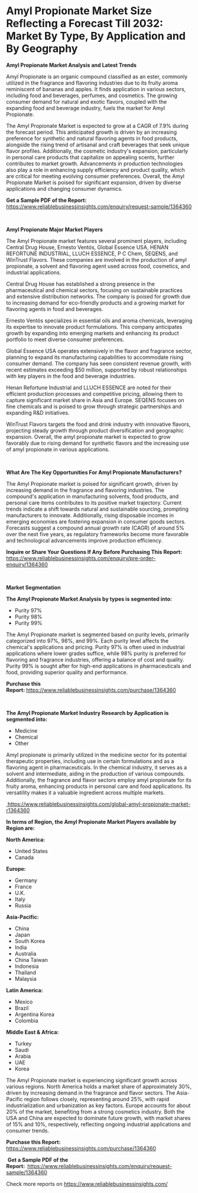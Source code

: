 <p><h1>Amyl Propionate Market Size Reflecting a Forecast Till 2032: Market By Type, By Application and By Geography</h1></p><p><strong>Amyl Propionate Market Analysis and Latest Trends</strong></p>
<p><p>Amyl Propionate is an organic compound classified as an ester, commonly utilized in the fragrance and flavoring industries due to its fruity aroma reminiscent of bananas and apples. It finds application in various sectors, including food and beverages, perfumes, and cosmetics. The growing consumer demand for natural and exotic flavors, coupled with the expanding food and beverage industry, fuels the market for Amyl Propionate.</p><p>The Amyl Propionate Market is expected to grow at a CAGR of 7.9% during the forecast period. This anticipated growth is driven by an increasing preference for synthetic and natural flavoring agents in food products, alongside the rising trend of artisanal and craft beverages that seek unique flavor profiles. Additionally, the cosmetic industry's expansion, particularly in personal care products that capitalize on appealing scents, further contributes to market growth. Advancements in production technologies also play a role in enhancing supply efficiency and product quality, which are critical for meeting evolving consumer preferences. Overall, the Amyl Propionate Market is poised for significant expansion, driven by diverse applications and changing consumer dynamics.</p></p>
<p><strong>Get a Sample PDF of the Report:&nbsp;</strong> <a href="https://www.reliablebusinessinsights.com/enquiry/request-sample/1364360?utm_campaign=2820&utm_medium=2&utm_source=Github&utm_content=ia&utm_term=01042025&utm_id=amyl-propionate">https://www.reliablebusinessinsights.com/enquiry/request-sample/1364360</a></p>
<p>&nbsp;</p>
<p><strong>Amyl Propionate Major Market Players</strong></p>
<p><p>The Amyl Propionate market features several prominent players, including Central Drug House, Ernesto Ventós, Global Essence USA, HENAN REFORTUNE INDUSTRIAL, LLUCH ESSENCE, P C Chem, SEQENS, and WinTrust Flavors. These companies are involved in the production of amyl propionate, a solvent and flavoring agent used across food, cosmetics, and industrial applications.</p><p>Central Drug House has established a strong presence in the pharmaceutical and chemical sectors, focusing on sustainable practices and extensive distribution networks. The company is poised for growth due to increasing demand for eco-friendly products and a growing market for flavoring agents in food and beverages.</p><p>Ernesto Ventós specializes in essential oils and aroma chemicals, leveraging its expertise to innovate product formulations. This company anticipates growth by expanding into emerging markets and enhancing its product portfolio to meet diverse consumer preferences.</p><p>Global Essence USA operates extensively in the flavor and fragrance sector, planning to expand its manufacturing capabilities to accommodate rising consumer demand. The company has seen consistent revenue growth, with recent estimates exceeding $50 million, supported by robust relationships with key players in the food and beverage industries.</p><p>Henan Refortune Industrial and LLUCH ESSENCE are noted for their efficient production processes and competitive pricing, allowing them to capture significant market share in Asia and Europe. SEQENS focuses on fine chemicals and is poised to grow through strategic partnerships and expanding R&D initiatives.</p><p>WinTrust Flavors targets the food and drink industry with innovative flavors, projecting steady growth through product diversification and geographic expansion. Overall, the amyl propionate market is expected to grow favorably due to rising demand for synthetic flavors and the increasing use of amyl propionate in various applications.</p></p>
<p>&nbsp;</p>
<p><strong>What Are The Key Opportunities For Amyl Propionate Manufacturers?</strong></p>
<p><p>The Amyl Propionate market is poised for significant growth, driven by increasing demand in the fragrance and flavoring industries. The compound's application in manufacturing solvents, food products, and personal care items contributes to its positive market trajectory. Current trends indicate a shift towards natural and sustainable sourcing, prompting manufacturers to innovate. Additionally, rising disposable incomes in emerging economies are fostering expansion in consumer goods sectors. Forecasts suggest a compound annual growth rate (CAGR) of around 5% over the next five years, as regulatory frameworks become more favorable and technological advancements improve production efficiency.</p></p>
<p><strong>Inquire or Share Your Questions If Any Before Purchasing This Report:</strong> <a href="https://www.reliablebusinessinsights.com/enquiry/pre-order-enquiry/1364360?utm_campaign=2820&utm_medium=2&utm_source=Github&utm_content=ia&utm_term=01042025&utm_id=amyl-propionate">https://www.reliablebusinessinsights.com/enquiry/pre-order-enquiry/1364360</a></p>
<p>&nbsp;</p>
<p><strong>Market Segmentation</strong></p>
<p><strong>The Amyl Propionate Market Analysis by types is segmented into:</strong></p>
<p><ul><li>Purity 97%</li><li>Purity 98%</li><li>Purity 99%</li></ul></p>
<p><p>The Amyl Propionate market is segmented based on purity levels, primarily categorized into 97%, 98%, and 99%. Each purity level affects the chemical's applications and pricing. Purity 97% is often used in industrial applications where lower grades suffice, while 98% purity is preferred for flavoring and fragrance industries, offering a balance of cost and quality. Purity 99% is sought after for high-end applications in pharmaceuticals and food, providing superior quality and performance.</p></p>
<p><strong>Purchase this Report:&nbsp;</strong><a href="https://www.reliablebusinessinsights.com/purchase/1364360?utm_campaign=2820&utm_medium=2&utm_source=Github&utm_content=ia&utm_term=01042025&utm_id=amyl-propionate">https://www.reliablebusinessinsights.com/purchase/1364360</a></p>
<p>&nbsp;</p>
<p><strong>The Amyl Propionate Market Industry Research by Application is segmented into:</strong></p>
<p><ul><li>Medicine</li><li>Chemical</li><li>Other</li></ul></p>
<p><p>Amyl propionate is primarily utilized in the medicine sector for its potential therapeutic properties, including use in certain formulations and as a flavoring agent in pharmaceuticals. In the chemical industry, it serves as a solvent and intermediate, aiding in the production of various compounds. Additionally, the fragrance and flavor sectors employ amyl propionate for its fruity aroma, enhancing products in personal care and food applications. Its versatility makes it a valuable ingredient across multiple markets.</p></p>
<p><a href="https://www.reliablebusinessinsights.com/global-amyl-propionate-market-r1364360?utm_campaign=2820&utm_medium=2&utm_source=Github&utm_content=ia&utm_term=01042025&utm_id=amyl-propionate">&nbsp;https://www.reliablebusinessinsights.com/global-amyl-propionate-market-r1364360</a></p>
<p><strong>In terms of Region, the Amyl Propionate Market Players available by Region are:</strong></p>
<p>
    <p> <strong> North America: </strong>
        <ul>
            <li>United States</li>
            <li>Canada</li>
        </ul>
        </p> 
    <p> <strong> Europe: </strong>
        <ul>
            <li>Germany</li>
            <li>France</li>
            <li>U.K.</li>
            <li>Italy</li>
            <li>Russia</li>
        </ul>
        </p> 
    <p> <strong> Asia-Pacific: </strong>
        <ul>
            <li>China</li>
            <li>Japan</li>
            <li>South Korea</li>
            <li>India</li>
            <li>Australia</li>
            <li>China Taiwan</li>
            <li>Indonesia</li>
            <li>Thailand</li>
            <li>Malaysia</li>
        </ul>
        </p> 
    <p> <strong> Latin America: </strong>
        <ul>
            <li>Mexico</li>
            <li>Brazil</li>
            <li>Argentina Korea</li>
            <li>Colombia</li>
        </ul>
        </p> 
    <p> <strong> Middle East & Africa: </strong>
        <ul>
            <li>Turkey</li>
            <li>Saudi</li>
            <li>Arabia</li>
            <li>UAE</li>
            <li>Korea</li>
        </ul>
    </p>
    </p>
<p><p>The Amyl Propionate market is experiencing significant growth across various regions. North America holds a market share of approximately 30%, driven by increasing demand in the fragrance and flavor sectors. The Asia-Pacific region follows closely, representing around 25%, with rapid industrialization and urbanization as key factors. Europe accounts for about 20% of the market, benefiting from a strong cosmetics industry. Both the USA and China are expected to dominate future growth, with market shares of 15% and 10%, respectively, reflecting ongoing industrial applications and consumer trends.</p></p>
<p><strong>Purchase this Report: </strong><a href="https://www.reliablebusinessinsights.com/purchase/1364360?utm_campaign=2820&utm_medium=2&utm_source=Github&utm_content=ia&utm_term=01042025&utm_id=amyl-propionate">https://www.reliablebusinessinsights.com/purchase/1364360</a></p>
<p>&nbsp;<strong>Get a Sample PDF of the Report:&nbsp;&nbsp;</strong><a href="https://www.reliablebusinessinsights.com/enquiry/request-sample/1364360?utm_campaign=2820&utm_medium=2&utm_source=Github&utm_content=ia&utm_term=01042025&utm_id=amyl-propionate">https://www.reliablebusinessinsights.com/enquiry/request-sample/1364360</a></p>
<p><strong></strong></p>
<p>Check more reports on <a href="https://www.reliablebusinessinsights.com/?utm_campaign=2820&utm_medium=2&utm_source=Github&utm_content=ia&utm_term=01042025&utm_id=amyl-propionate">https://www.reliablebusinessinsights.com/</a></p>